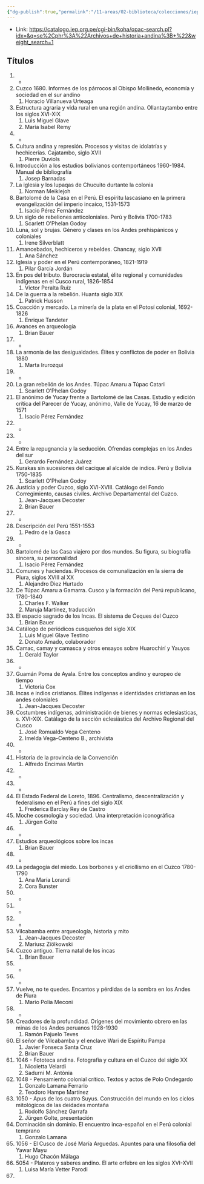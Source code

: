 ```yaml
---
{"dg-publish":true,"permalink":"/11-areas/02-biblioteca/colecciones/iep-archivos-de-historia-andina/","noteIcon":""}
---
```



- Link: https://catalogo.iep.org.pe/cgi-bin/koha/opac-search.pl?idx=&q=se%2Cphr%3A%22Archivos+de+historia+andina%3B+%22&weight_search=1

## Títulos
1. -
2. Cuzco 1680. Informes de los párrocos al Obispo Mollinedo, economía y sociedad en el sur andino
	1. Horacio Villanueva Urteaga
3. Estructura agraria y vida rural en una región andina. Ollantaytambo entre los siglos XVI-XIX
	1. Luis Miguel Glave
	2. María Isabel Remy
4. -
5. Cultura andina y represión. Procesos y visitas de idolatrías y hechicerías. Cajatambo, siglo XVII
	1. Pierre Duviols
6. Introducción a los estudios bolivianos contemportáneos 1960-1984. Manual de bibliografía
	1. Josep Barnadas
7. La iglesia y los lupaqas de Chucuito durtante la colonia
	1. Norman Meiklejoh
8. Bartolomé de la Casa en el Perú. El espíritu lascasiano en la primera evangelización del imperio incaico, 1531-1573
	1. Isacio Pérez Fernández
9. Un siglo de rebeliones anticoloniales. Perú y Bolivia 1700-1783
	1. Scarlett O'Phelan Godoy
10. Luna, sol y brujas. Género y clases en los Andes prehispánicos y coloniales
	1. Irene Silverblatt
11. Amancebados, hechiceros y rebeldes. Chancay, siglo XVII
	1. Ana Sánchez
12. Iglesia y poder en el Perú contemporáneo, 1821-1919
	1. Pilar García Jordán
13. En pos del tributo. Burocracia estatal, élite regional y comunidades indígenas en el Cusco rural, 1826-1854
	1. Víctor Peralta Ruíz
14. De la guerra a la rebelión. Huanta siglo XIX
	1. Patrick Husson
15. Coacción y mercado. La minería de la plata en el Potosí colonial, 1692-1826
	1. Enrique Tandeter
16. Avances en arqueología
	1. Brian Bauer
17. -
18. La armonía de las desigualdades. Élites y conflictos de poder en Bolivia 1880
	1. Marta Irurozqui
19. -
20. La gran rebelión de los Andes. Túpac Amaru a Túpac Catari
	1. Scarlett O'Phelan Godoy
21. El anónimo de Yucay frente a Bartolomé de las Casas. Estudio y edición crítica del Parecer de Yucay, anónimo, Valle de Yucay, 16 de marzo de 1571
	1. Isacio Pérez Fernández
22. -
23. -
24. Entre la repugnancia y la seducción. Ofrendas complejas en los Andes del sur
	1. Gerardo Fernández Juárez
25. Kurakas sin sucesiones del cacique al alcalde de indios. Perú y Bolivia 1750-1835
	1. Scarlett O'Phelan Godoy
26. Justicia y poder Cuzco, siglo XVI-XVIII. Catálogo del Fondo Corregimiento, causas civiles. Archivo Departamental del Cuzco.
	1. Jean-Jacques Decoster
	2. Brian Bauer
27. -
28. Descripción del Perú 1551-1553
	1. Pedro de la Gasca
29. -
30. Bartolomé de las Casa viajero por dos mundos. Su figura, su biografía sincera, su personalidad
	1. Isacio Pérez Fernández
31. Comunes y haciendas. Procesos de comunalización en la sierra de Piura, siglos XVIII al XX
	1. Alejandro Diez Hurtado
32. De Túpac Amaru a Gamarra. Cusco y la formación del Perú republicano, 1780-1840
	1. Charles F. Walker
	2. Maruja Martínez, traducción
33. El espacio sagrado de los Incas. El sistema de Ceques del Cuzco
	1. Brian Bauer
34. Catálogo de periódicos cusqueños del siglo XIX
	1. Luis Miguel Glave Testino
	2. Donato Amado, colaborador
35. Camac, camay y camasca y otros ensayos sobre Huarochirí y Yauyos
	1. Gerald Taylor
36. -
37. Guamán Poma de Ayala. Entre los conceptos andino y europeo de tiempo
	1. Victoria Cox
38. Incas e indios cristianos. Élites indígenas e identidades cristianas en los andes coloniales
	1. Jean-Jacques Decoster
39. Costumbres indígenas, administración de bienes y normas eclesiasticas, s. XVI-XIX. Catálago de la sección eclesiástica del Archivo Regional del Cusco
	1. José Romualdo Vega Centeno
	2. Imelda Vega-Centeno B., archivista
40. - 
41. Historia de la provincia de la Convención
	1. Alfredo Encimas Martin
42. -
43. -
44. El Estado Federal de Loreto, 1896. Centralismo, descentralización y federalismo en el Perú a fines del siglo XIX
	1. Frederica Barclay Rey de Castro
45. Moche cosmología y sociedad. Una interpretación iconográfica
	1. Jürgen Golte
46. -
47. Estudios arqueológicos sobre los incas
	1. Brian Bauer
48. -
49. La pedagogía del miedo. Los borbones y el criollismo en el Cuzco 1780-1790
	1. Ana María Lorandi
	2. Cora Bunster
50. -
51. -
52. -
53. Vilcabamba entre arqueología, historia y mito
	1. Jean-Jacques Decoster
	2. Mariusz Ziölkowski
54. Cuzco antiguo. Tierra natal de los incas
	1. Brian Bauer
55. -
56. -
57. Vuelve, no te quedes. Encantos y pérdidas de la sombra en los Andes de Piura
	1. Mario Polia Meconi
58. -
59. Creadores de la profundidad. Orígenes del movimiento obrero en las minas de los Andes peruanos 1928-1930
	1. Ramón Pajuelo Teves
60. El señor de Vilcabamba y el enclave Wari de Espíritu Pampa
	1. Javier Fonseca Santa Cruz
	1. Brian Bauer
61. 1046 - Fototeca andina. Fotografía y cultura en el Cuzco del siglo XX
	1. Nicoletta Velardi
	2. Sadurni M. Antònia
62. 1048 - Pensamiento colonial crítico. Textos y actos de Polo Ondegardo
	1. Gonzalo Lamana Ferrario
	2. Teodoro Hampe Martínez
63. 1050 - Apus de los cuatro Suyus. Construcción del mundo en los ciclos mitológicos de las deidades montaña
	1. Rodolfo Sánchez Garrafa
	2. Jürgen Golte, presentación
64. Dominación sin dominio. El encuentro inca-español en el Perú colonial temprano
	1. Gonzalo Lamana
65. 1056 - El Cusco de José María Arguedas. Apuntes para una filosofía del Yawar Mayu
	1. Hugo Chacón Málaga
66. 5054 - Plateros y saberes andino. El arte orfebre en los siglos XVI-XVII
	1. Luisa María Vetter Parodi
67. 
